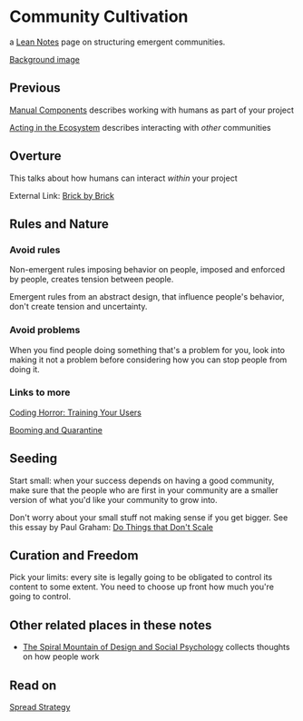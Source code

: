 # Community Cultivation

a [Lean Notes](y063t-8w892-wm8ty-pg17v-k8gwm) page on structuring emergent communities.

[Background image](https://trello-backgrounds.s3.amazonaws.com/51901b73c30c061842001c4b/2100x1500/7e7d0e5877e2922bb8b3272f39cdd9d0/navygarder.jpg)

## Previous

[Manual Components](kj7g6-kxw99-rs9tc-kfxky-9cbga) describes working with humans as part of your project

[Acting in the Ecosystem](54d3c-25ny6-h782r-bt41t-hs7qk) describes interacting with *other* communities

## Overture

This talks about how humans can interact *within* your project

External Link: [Brick by Brick](http://www.communitybuildingguide.com/)

## Rules and Nature

### Avoid rules

Non-emergent rules imposing behavior on people, imposed and enforced by people, creates tension between people.

Emergent rules from an abstract design, that influence people's behavior, don't create tension and uncertainty.

### Avoid problems

When you find people doing something that's a problem for you, look into making it not a problem before considering how you can stop people from doing it.

### Links to more

[Coding Horror: Training Your Users](http://blog.codinghorror.com/training-your-users/)

[Booming and Quarantine](wgxy9-35a3n-4qarg-czymk-s2hcc)

## Seeding

Start small: when your success depends on having a good community, make sure that the people who are first in your community are a smaller version of what you'd like your community to grow into.

Don't worry about your small stuff not making sense if you get bigger. See this essay by Paul Graham: [Do Things that Don't Scale](http://paulgraham.com/ds.html)

## Curation and Freedom

Pick your limits: every site is legally going to be obligated to control its content to some extent. You need to choose up front how much you're going to control.

## Other related places in these notes

- [The Spiral Mountain of Design and Social Psychology](8p7rm-5qj6z-we8w5-t78g4-7698p) collects thoughts on how people work

## Read on

[Spread Strategy](hr982-k23qx-45bxs-41pb0-0e7c0)
